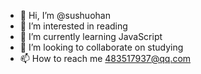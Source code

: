 - 👋 Hi, I’m @sushuohan
- 👀 I’m interested in reading
- 🌱 I’m currently learning JavaScript
- 💞️ I’m looking to collaborate on studying
- 📫 How to reach me 483517937@qq.com

<!---
sushuohan/sushuohan is a ✨ special ✨ repository because its `README.md` (this file) appears on your GitHub profile.
You can click the Preview link to take a look at your changes.
--->
